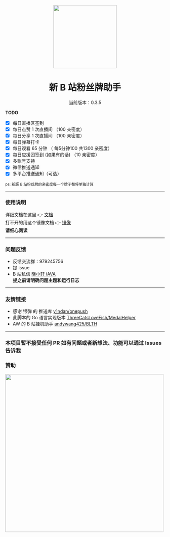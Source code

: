 <p align="center">
  <img src="https://s1.ax1x.com/2022/05/24/XPx1tx.png" width="200" height="200" alt="">
</p>
<div align="center">
<h1> 新 B 站粉丝牌助手
</h1>

<p>当前版本：0.3.5</p>

 </div>

**TODO**

-   [x] 每日直播区签到
-   [x] 每日点赞 1 次直播间 （100 亲密度）
-   [x] 每日分享 1 次直播间 （100 亲密度）
-   [x] 每日弹幕打卡 
-   [x] 每日观看 65 分钟 （ 每5分钟100 共1300 亲密度）
-   [x] 每日应援团签到 (如果有的话) （10 亲密度）
-   [x] 多账号支持
-   [x] 微信推送通知
-   [x] 多平台推送通知（可选）

<small>ps: 新版 B 站粉丝牌的亲密度每一个牌子都将单独计算  </small>

---

### 使用说明

详细文档在这里 👉 [文档](https://xiaomiku01.github.io/fansMedalHelperVersion/)  
打不开的用这个镜像文档 👉 [镜像](https://doc.loveava.top/)  
**请细心阅读**

---

### 问题反馈

-   反馈交流群：979245756
-   提 issue
-   B 站私信 [晓小轩 iAVA](https://space.bilibili.com/1772442517)  
    **提之前请明确问题主题和运行日志**

---

### 友情链接

-   感谢 银弹 的 推送库 [y1ndan/onepush](https://github.com/y1ndan/onepush)
-   此脚本的 Go 语言实现版本 [ThreeCatsLoveFish/MedalHelper](https://github.com/ThreeCatsLoveFish/MedalHelper)
-   AW 的 B 站挂机助手 [andywang425/BLTH](https://github.com/andywang425/BLTH)

---  

###  本项目暂不接受任何 PR 如有问题或者新想法、功能可以通过 Issues 告诉我

### 赞助

<img src="http://i0.hdslb.com/bfs/album/c267037c9513b8e44bc6ec95dbf772ff0439dce6.jpg" width="500" />
